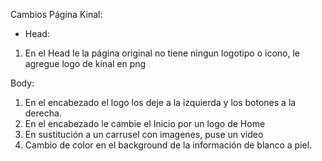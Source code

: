 Cambios Página Kinal:

- Head:

1. En el Head le la página original no tiene ningun logotipo o icono, le agregue logo de kinal en png

Body:

1. En el encabezado el logo los deje a la izquierda y los botones a la derecha.
2. En el encabezado le cambie el Inicio por un logo de Home
3. En sustitución a un carrusel con imagenes, puse un video
4. Cambio de color en el background de la información de blanco a piel.